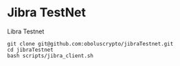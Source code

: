 # Jibra TestNet
Libra Testnet

~~~
git clone git@github.com:oboluscrypto/jibraTestnet.git
cd jibraTestnet
bash scripts/jibra_client.sh
~~~
